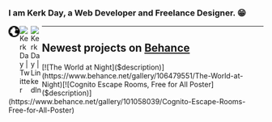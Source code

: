 ### I am Kerk Day, a Web Developer and Freelance Designer. 😁

[<img align="left" alt="KerkDay.com" width="22px" src="https://raw.githubusercontent.com/iconic/open-iconic/master/svg/globe.svg" />](http://kerkday.com)
[<img align="left" alt="KerkDay | Twitter" width="22px" src="https://cdn.jsdelivr.net/npm/simple-icons@v3/icons/twitter.svg" />](https://twitter.com/KerkDay)
[<img align="left" alt="KerkDay | LinkedIn" width="22px" src="https://cdn.jsdelivr.net/npm/simple-icons@v3/icons/linkedin.svg" />](https://www.linkedin.com/in/kerkday/)

---

## Newest projects on [Behance](https://www.behance.net/kerkday1)
<!-- BEHANCE_FEED:START -->[![The World at Night]($description)](https://www.behance.net/gallery/106479551/The-World-at-Night)[![Cognito Escape Rooms, Free for All Poster]($description)](https://www.behance.net/gallery/101058039/Cognito-Escape-Rooms-Free-for-All-Poster)<!-- BEHANCE_FEED:END -->

